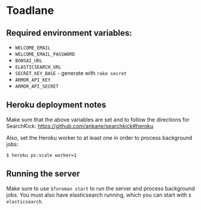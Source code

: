 # Toadlane

## Required environment variables:

- `WELCOME_EMAIL`
- `WELCOME_EMAIL_PASSWORD`
- `BONSAI_URL`
- `ELASTICSEARCH_URL`
- `SECRET_KEY_BASE` - generate with `rake secret`
- `ARMOR_API_KEY`
- `ARMOR_API_SECRET`

## Heroku deployment notes

Make sure that the above variables are set and to follow the directions for SearchKick: https://github.com/ankane/searchkick#heroku

Also, set the Heroku worker to at least one in order to process background jobs:

`$ heroku ps:scale worker=1`

## Running the server

Make sure to use `$foreman start` to run the server and process background jobs. You must also have elasticsearch running, which you can start with `$ elasticsearch`.